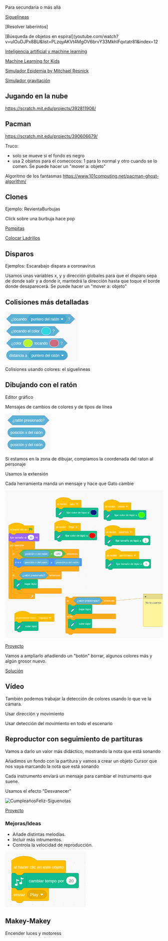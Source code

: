 Para secundaria o más allá

[Siguelíneas](https://www.youtube.com/watch?v=kHzqFQ0EMos&list=PLzqyAKVt4MgOV6brvY33MkhIFqxtatr81&index=9)


[Resolver laberintos]

[Búsqueda de objetos en espiral](youtube.com/watch?v=uIOuDJPx8BU&list=PLzqyAKVt4MgOV6brvY33MkhIFqxtatr81&index=12

[Inteligencia artificial y machine learning](https://programamos.es/aprende-machine-learning-con-learningml/)

[Machine Learning for Kids](https://machinelearningforkids.co.uk/#!/worksheets)

[Simulador Epidemia by Mitchael Resnick](https://scratch.mit.edu/projects/376750743/)

[Simulador gravitación](https://scratch.mit.edu/projects/394638878/)

## Jugando en la nube

https://scratch.mit.edu/projects/392811906/

## Pacman

https://scratch.mit.edu/projects/390606679/


Truco:
* solo se mueve si el fondo es negro
* usa 2 objetos para el comecocos: 1 para lo normal y otro cuando se lo comen. Se puede hacer un "mover a: objeto"

Algoritmo de los fantasmas https://www.101computing.net/pacman-ghost-algorithm/

## Clones


Ejemplo: RevientaBurbujas

Click sobre una burbuja hace pop

[Pompitas](https://scratch.mit.edu/projects/394798516/)

[Colocar Ladrillos](https://scratch.mit.edu/projects/164028072)

## Disparos



Ejemplos: Escarabajo dispara a coronavirus

Usamos unas variables x, y y dirección globales para que el disparo sepa de donde salir y a donde ir, mantedrá la dirección hasta que toque el borde donde desaparecerá.
Se puede hacer un "mover a: objeto"

## Colisiones más detalladas



![InteraccionEntreObjetos](./images/InteraccionEntreObjetos.png)


Colisiones usando colores: el siguelineas

## Dibujando con el ratón

Editor gráfico

Mensajes de cambios de colores y de tipos de línea

![InteraccionRaton](./images/InteraccionRaton.png)

Si estamos en la zona de dibujar, compiamos la coordenada del raton al personaje

Usamos la extensión

Cada herramienta manda un mensaje y hace que Gato cambie

![EditorGrafico](./images/EditorGrafico.png)

[Proyecto](https://scratch.mit.edu/projects/397315506/)


Vamos a ampliarlo añadiendo un "botón" borrar, algunos colores más y algún grosor nuevo.

[Solución](https://scratch.mit.edu/projects/397334049/)

## Vídeo

También podemos trabajar la detección de colores usando lo que ve la cámara.

Usar dirección y movimiento

Usar detección del movimiento en todo el escenario

## Reproductor con seguimiento de partituras

Vamos a darlo un valor más didáctico, mostrando la nota que está sonando

Añadimos un fondo con la partitura y vamos a crear un objeto Cursor que nos vaya marcando la nota que está sonando

Cada instrumento enviará un mensaje para cambiar el instrumento que suene.

Usamos el efecto "Desvanecer"

![CumpleañosFeliz-Siguenotas](./images/CumpleañosFeliz-Siguenotas.png)

[Proyecto](https://scratch.mit.edu/projects/397468964)

### Mejoras/Ideas

* Añade distintas melodías.
* Incluir más intrumentos.
* Controla la velocidad de reproducción.

![CambiarTempo](./images/CambiarTempo.png)

## Makey-Makey

Encender luces y motoress